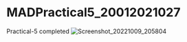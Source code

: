 # MADPractical5_20012021027
Practical-5 completed
![Screenshot_20221009_205804](https://user-images.githubusercontent.com/110598870/202943716-03757186-f027-4a60-8622-b28e219fedca.png)
